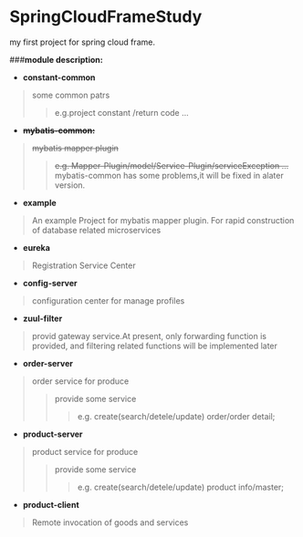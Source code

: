 # SpringCloudFrameStudy
my first project for spring cloud frame.

###**module description:**

+ **constant-common**
>some common patrs
>>e.g.project constant /return code ...
+ ~~**mybatis-common:**~~
>~~mybatis mapper plugin~~
>>~~e.g. Mapper-Plugin/model/Service-Plugin/serviceException ...~~  
>mybatis-common has some problems,it will be fixed in alater version.

+ **example**
>An example Project for mybatis mapper plugin.
>For rapid construction of database related microservices
+ **eureka** 
>Registration Service Center
+ **config-server**
>configuration center for manage profiles
+ **zuul-filter**
>provid gateway service.At present, only forwarding function is provided, 
>and filtering related functions will be implemented later
+ **order-server**
>order service for produce
>>provide some service 
>>>e.g. create(search/detele/update) order/order detail;
+ **product-server**
>product service for produce
>>provide some service 
>>>e.g. create(search/detele/update) product info/master;
+ **product-client**
>Remote invocation of goods and services



